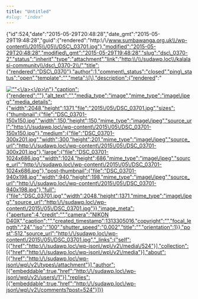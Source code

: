 ```yaml
---
title: "Untitled"
#slug: "index"
---
```


{"id":524,"date":"2015-05-29T20:48:28","date\_gmt":"2015-05-29T19:48:28","guid":{"rendered":"http:\\/\\/www.sumbawanga.org.uk\\/wp-content\\/2015\\/05\\/DSC\_03701.jpg"},"modified":"2015-05-29T20:48:28","modified\_gmt":"2015-05-29T19:48:28","slug":"dsc\_0370-2","status":"inherit","type":"attachment","link":"http:\\/\\/sudawp.loc\\/kalalasi-community\\/dsc\_0370-2\\/","title":{"rendered":"DSC\_0370"},"author":1,"comment\_status":"closed","ping\_status":"open","template":"","meta":\[\],"description":{"rendered":"

[![\"\"](\"http:\/\/sudawp.loc\/wp-content\/2015\/05\/DSC_03701-300x201.jpg\")<\\/a><\\/p>\\n"},"caption":{"rendered":""},"alt\_text":"","media\_type":"image","mime\_type":"image\\/jpeg","media\_details":{"width":2048,"height":1371,"file":"2015\\/05\\/DSC\_03701.jpg","sizes":{"thumbnail":{"file":"DSC\_03701-150x150.jpg","width":150,"height":150,"mime\_type":"image\\/jpeg","source\_url":"http:\\/\\/sudawp.loc\\/wp-content\\/2015\\/05\\/DSC\_03701-150x150.jpg"},"medium":{"file":"DSC\_03701-300x201.jpg","width":300,"height":201,"mime\_type":"image\\/jpeg","source\_url":"http:\\/\\/sudawp.loc\\/wp-content\\/2015\\/05\\/DSC\_03701-300x201.jpg"},"large":{"file":"DSC\_03701-1024x686.jpg","width":1024,"height":686,"mime\_type":"image\\/jpeg","source\_url":"http:\\/\\/sudawp.loc\\/wp-content\\/2015\\/05\\/DSC\_03701-1024x686.jpg"},"post-thumbnail":{"file":"DSC\_03701-940x198.jpg","width":940,"height":198,"mime\_type":"image\\/jpeg","source\_url":"http:\\/\\/sudawp.loc\\/wp-content\\/2015\\/05\\/DSC\_03701-940x198.jpg"},"full":{"file":"DSC\_03701.jpg","width":2048,"height":1371,"mime\_type":"image\\/jpeg","source\_url":"http:\\/\\/sudawp.loc\\/wp-content\\/2015\\/05\\/DSC\_03701.jpg"}},"image\_meta":{"aperture":4,"credit":"","camera":"NIKON D40X","caption":"","created\_timestamp":1313305016,"copyright":"","focal\_length":"24","iso":"100","shutter\_speed":"0.002","title":"","orientation":1}},"post":512,"source\_url":"http:\\/\\/sudawp.loc\\/wp-content\\/2015\\/05\\/DSC\_03701.jpg","\_links":{"self":\[{"href":"http:\\/\\/sudawp.loc\\/wp-json\\/wp\\/v2\\/media\\/524"}\],"collection":\[{"href":"http:\\/\\/sudawp.loc\\/wp-json\\/wp\\/v2\\/media"}\],"about":\[{"href":"http:\\/\\/sudawp.loc\\/wp-json\\/wp\\/v2\\/types\\/attachment"}\],"author":\[{"embeddable":true,"href":"http:\\/\\/sudawp.loc\\/wp-json\\/wp\\/v2\\/users\\/1"}\],"replies":\[{"embeddable":true,"href":"http:\\/\\/sudawp.loc\\/wp-json\\/wp\\/v2\\/comments?post=524"}\]}}](http:\/\/sudawp.loc\/wp-content\/2015\/05\/DSC_03701.jpg)